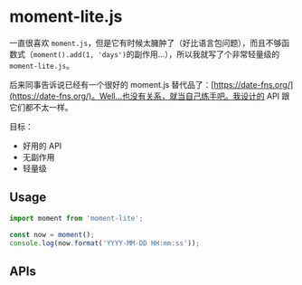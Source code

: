 # moment-lite.js

一直很喜欢 `moment.js`，但是它有时候太臃肿了（好比语言包问题），而且不够函数式（`moment().add(1, 'days')`的副作用...），所以我就写了个非常轻量级的 `moment-lite.js`。

后来同事告诉说已经有一个很好的 moment.js 替代品了：[https://date-fns.org/](https://date-fns.org/)。Well...也没有关系，就当自己练手吧。我设计的 API 跟它们都不太一样。

目标：

+ 好用的 API
+ 无副作用
+ 轻量级

## Usage

```javascript
import moment from 'moment-lite';

const now = moment();
console.log(now.format('YYYY-MM-DD HH:mm:ss'));
```

## APIs
